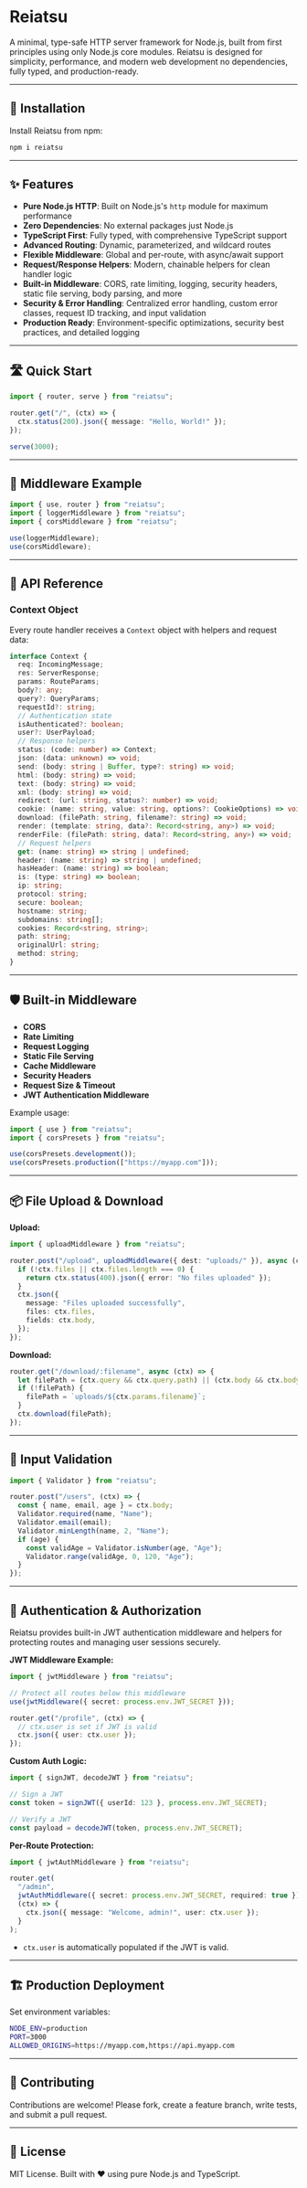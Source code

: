 # Reiatsu

A minimal, type-safe HTTP server framework for Node.js, built from first principles using only Node.js core modules. Reiatsu is designed for simplicity, performance, and modern web development no dependencies, fully typed, and production-ready.

---

## 🚀 Installation

Install Reiatsu from npm:

```bash
npm i reiatsu
```

---

## ✨ Features

- **Pure Node.js HTTP**: Built on Node.js's `http` module for maximum performance
- **Zero Dependencies**: No external packages just Node.js
- **TypeScript First**: Fully typed, with comprehensive TypeScript support
- **Advanced Routing**: Dynamic, parameterized, and wildcard routes
- **Flexible Middleware**: Global and per-route, with async/await support
- **Request/Response Helpers**: Modern, chainable helpers for clean handler logic
- **Built-in Middleware**: CORS, rate limiting, logging, security headers, static file serving, body parsing, and more
- **Security & Error Handling**: Centralized error handling, custom error classes, request ID tracking, and input validation
- **Production Ready**: Environment-specific optimizations, security best practices, and detailed logging

---

## 🛣️ Quick Start

```typescript
import { router, serve } from "reiatsu";

router.get("/", (ctx) => {
  ctx.status(200).json({ message: "Hello, World!" });
});

serve(3000);
```

---

## 🧩 Middleware Example

```typescript
import { use, router } from "reiatsu";
import { loggerMiddleware } from "reiatsu";
import { corsMiddleware } from "reiatsu";

use(loggerMiddleware);
use(corsMiddleware);
```

---

## 📖 API Reference

### Context Object

Every route handler receives a `Context` object with helpers and request data:

```typescript
interface Context {
  req: IncomingMessage;
  res: ServerResponse;
  params: RouteParams;
  body?: any;
  query?: QueryParams;
  requestId?: string;
  // Authentication state
  isAuthenticated?: boolean;
  user?: UserPayload;
  // Response helpers
  status: (code: number) => Context;
  json: (data: unknown) => void;
  send: (body: string | Buffer, type?: string) => void;
  html: (body: string) => void;
  text: (body: string) => void;
  xml: (body: string) => void;
  redirect: (url: string, status?: number) => void;
  cookie: (name: string, value: string, options?: CookieOptions) => void;
  download: (filePath: string, filename?: string) => void;
  render: (template: string, data?: Record<string, any>) => void;
  renderFile: (filePath: string, data?: Record<string, any>) => void;
  // Request helpers
  get: (name: string) => string | undefined;
  header: (name: string) => string | undefined;
  hasHeader: (name: string) => boolean;
  is: (type: string) => boolean;
  ip: string;
  protocol: string;
  secure: boolean;
  hostname: string;
  subdomains: string[];
  cookies: Record<string, string>;
  path: string;
  originalUrl: string;
  method: string;
}
```

---

## 🛡️ Built-in Middleware

- **CORS**
- **Rate Limiting**
- **Request Logging**
- **Static File Serving**
- **Cache Middleware**
- **Security Headers**
- **Request Size & Timeout**
- **JWT Authentication Middleware**

Example usage:

```typescript
import { use } from "reiatsu";
import { corsPresets } from "reiatsu";

use(corsPresets.development());
use(corsPresets.production(["https://myapp.com"]));
```

---

## 📦 File Upload & Download

**Upload:**

```typescript
import { uploadMiddleware } from "reiatsu";

router.post("/upload", uploadMiddleware({ dest: "uploads/" }), async (ctx) => {
  if (!ctx.files || ctx.files.length === 0) {
    return ctx.status(400).json({ error: "No files uploaded" });
  }
  ctx.json({
    message: "Files uploaded successfully",
    files: ctx.files,
    fields: ctx.body,
  });
});
```

**Download:**

```typescript
router.get("/download/:filename", async (ctx) => {
  let filePath = (ctx.query && ctx.query.path) || (ctx.body && ctx.body.path);
  if (!filePath) {
    filePath = `uploads/${ctx.params.filename}`;
  }
  ctx.download(filePath);
});
```

---

## 🧪 Input Validation

```typescript
import { Validator } from "reiatsu";

router.post("/users", (ctx) => {
  const { name, email, age } = ctx.body;
  Validator.required(name, "Name");
  Validator.email(email);
  Validator.minLength(name, 2, "Name");
  if (age) {
    const validAge = Validator.isNumber(age, "Age");
    Validator.range(validAge, 0, 120, "Age");
  }
});
```

---

## 🔐 Authentication & Authorization

Reiatsu provides built-in JWT authentication middleware and helpers for protecting routes and managing user sessions securely.

**JWT Middleware Example:**

```typescript
import { jwtMiddleware } from "reiatsu";

// Protect all routes below this middleware
use(jwtMiddleware({ secret: process.env.JWT_SECRET }));

router.get("/profile", (ctx) => {
  // ctx.user is set if JWT is valid
  ctx.json({ user: ctx.user });
});
```

**Custom Auth Logic:**

```typescript
import { signJWT, decodeJWT } from "reiatsu";

// Sign a JWT
const token = signJWT({ userId: 123 }, process.env.JWT_SECRET);

// Verify a JWT
const payload = decodeJWT(token, process.env.JWT_SECRET);
```

**Per-Route Protection:**

```typescript
import { jwtAuthMiddleware } from "reiatsu";

router.get(
  "/admin",
  jwtAuthMiddleware({ secret: process.env.JWT_SECRET, required: true }),
  (ctx) => {
    ctx.json({ message: "Welcome, admin!", user: ctx.user });
  }
);
```

- `ctx.user` is automatically populated if the JWT is valid.

---

## 🏗️ Production Deployment

Set environment variables:

```bash
NODE_ENV=production
PORT=3000
ALLOWED_ORIGINS=https://myapp.com,https://api.myapp.com
```

---

## 🤝 Contributing

Contributions are welcome! Please fork, create a feature branch, write tests, and submit a pull request.

---

## 📄 License

MIT License. Built with ❤️ using pure Node.js and TypeScript.
